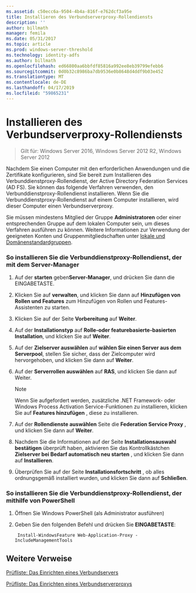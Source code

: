 ```yaml
---
ms.assetid: c50ecc6a-9504-4b4a-816f-e762dcf3a95e
title: Installieren des Verbundserverproxy-Rollendiensts
description: ''
author: billmath
manager: femila
ms.date: 05/31/2017
ms.topic: article
ms.prod: windows-server-threshold
ms.technology: identity-adfs
ms.author: billmath
ms.openlocfilehash: ed66800aa6bbfdf85816a992ee8eb39799efebb6
ms.sourcegitcommit: 0d0b32c8986ba7db9536e0b8648d4ddf9b03e452
ms.translationtype: MT
ms.contentlocale: de-DE
ms.lasthandoff: 04/17/2019
ms.locfileid: "59865231"
---
```

# <a name="install-the-federation-service-proxy-role-service"></a>Installieren des Verbundserverproxy-Rollendiensts

>Gilt für: Windows Server 2016, Windows Server 2012 R2, Windows Server 2012

Nachdem Sie einen Computer mit den erforderlichen Anwendungen und die Zertifikate konfigurieren, sind Sie bereit zum Installieren des Verbunddienstproxy-Rollendienst, der Active Directory Federation Services \(AD FS\). Sie können das folgende Verfahren verwenden, den Verbunddienstproxy-Rollendienst installieren. Wenn Sie die Verbunddienstproxy-Rollendienst auf einem Computer installieren, wird dieser Computer einen Verbundserverproxy.  
  
Sie müssen mindestens Mitglied der Gruppe **Administratoren** oder einer entsprechenden Gruppe auf dem lokalen Computer sein, um dieses Verfahren ausführen zu können.  Weitere Informationen zur Verwendung der geeigneten Konten und Gruppenmitgliedschaften unter [lokale und Domänenstandardgruppen](https://go.microsoft.com/fwlink/?LinkId=83477).   
  
### <a name="to-install-the-federation-service-proxy-role-service-using-the-server-manager"></a>So installieren Sie die Verbunddienstproxy-Rollendienst, der mit dem Server-Manager
  
1.  Auf der **starten** geben**Server-Manager**, und drücken Sie dann die EINGABETASTE.  
  
2.  Klicken Sie auf **verwalten**, und klicken Sie dann auf **Hinzufügen von Rollen und Features** zum Hinzufügen von Rollen und Features-Assistenten zu starten.  
  
3.  Klicken Sie auf der Seite **Vorbereitung** auf **Weiter**.  
  
4.  Auf der **Installationstyp** auf **Rolle\-oder featurebasierte\-basierten Installation**, und klicken Sie auf **Weiter**.  
  
5.  Auf der **Zielserver auswählen** auf **wählen Sie einen Server aus dem Serverpool**, stellen Sie sicher, dass der Zielcomputer wird hervorgehoben, und klicken Sie dann auf **Weiter**.  
  
6.  Auf der **Serverrollen auswählen** auf **RAS**, und klicken Sie dann auf Weiter.  
  
    > [!NOTE]  
    > Wenn Sie aufgefordert werden, zusätzliche .NET Framework- oder Windows Process Activation Service-Funktionen zu installieren, klicken Sie auf **Features hinzufügen** , diese zu installieren.  
  
7. Auf der **Rollendienste auswählen** Seite die **Federation Service Proxy** , und klicken Sie dann auf **Weiter**.  

8. Nachdem Sie die Informationen auf der Seite **Installationsauswahl bestätigen** überprüft haben, aktivieren Sie das Kontrollkästchen **Zielserver bei Bedarf automatisch neu starten** , und klicken Sie dann auf **Installieren**.  
  
13. Überprüfen Sie auf der Seite **Installationsfortschritt** , ob alles ordnungsgemäß installiert wurden, und klicken Sie dann auf **Schließen**.  

### <a name="to-install-the-federation-service-proxy-role-service-using-powershell"></a>So installieren Sie die Verbunddienstproxy-Rollendienst, der mithilfe von PowerShell

1. Öffnen Sie Windows PowerShell (als Administrator ausführen)

2. Geben Sie den folgenden Befehl und drücken Sie **EINGABETASTE**:

        Install-WindowsFeature Web-Application-Proxy -IncludeManagementTools



  
## <a name="additional-references"></a>Weitere Verweise  
[Prüfliste: Das Einrichten eines Verbundservers](Checklist--Setting-Up-a-Federation-Server.md)  
  
[Prüfliste: Das Einrichten eines Verbundserverproxys](Checklist--Setting-Up-a-Federation-Server-Proxy.md)  
  

